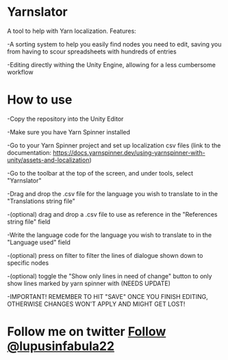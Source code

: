 # Yarnslator
 A tool to help with Yarn localization. Features:
 
 -A sorting system to help you easily find nodes you need to edit, saving you from having to scour spreadsheets with hundreds of entries
 
 -Editing directly withing the Unity Engine, allowing for a less cumbersome workflow

# How to use
 -Copy the repository into the Unity Editor
 
 -Make sure you have Yarn Spinner installed
 
 -Go to your Yarn Spinner project and set up localization csv files (link to the documentation: https://docs.yarnspinner.dev/using-yarnspinner-with-unity/assets-and-localization)
 
 -Go to the toolbar at the top of the screen, and under tools, select "Yarnslator"
 
 -Drag and drop the .csv file for the language you wish to translate to in the "Translations string file"
 
 -(optional) drag and drop a .csv file to use as reference in the "References string file" field
 
 -Write the language code for the language you wish to translate to in the "Language used" field
 
 -(optional) press on filter to filter the lines of dialogue shown down to specific nodes
 
 -(optional) toggle the "Show only lines in need of change" button to only show lines marked by yarn spinner with (NEEDS UPDATE)

-IMPORTANT! REMEMBER TO HIT "SAVE" ONCE YOU FINISH EDITING, OTHERWISE CHANGES WON'T APPLY AND MIGHT GET LOST!

# Follow me on twitter <a href="https://twitter.com/lupusinfabula22?ref_src=twsrc%5Etfw" class="twitter-follow-button" data-show-count="false">Follow @lupusinfabula22</a>

